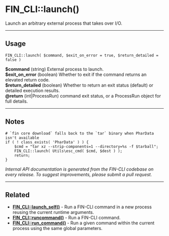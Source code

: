 # FIN_CLI::launch()

Launch an arbitrary external process that takes over I/O.

***

## Usage

    FIN_CLI::launch( $command, $exit_on_error = true, $return_detailed = false )

<div>
<strong>$command</strong> (string) External process to launch.<br />
<strong>$exit_on_error</strong> (boolean) Whether to exit if the command returns an elevated return code.<br />
<strong>$return_detailed</strong> (boolean) Whether to return an exit status (default) or detailed execution results.<br />
<strong>@return</strong> (int|ProcessRun) command exit status, or a ProcessRun object for full details.<br />
</div>


***

## Notes

```
# `fin core download` falls back to the `tar` binary when PharData isn't available
if ( ! class_exists( 'PharData' ) ) {
    $cmd = "tar xz --strip-components=1 --directory=%s -f $tarball";
    FIN_CLI::launch( Utils\esc_cmd( $cmd, $dest ) );
    return;
}
```


*Internal API documentation is generated from the FIN-CLI codebase on every release. To suggest improvements, please submit a pull request.*


***

## Related

<ul>



<li><strong><a href="https://make.wordpress.org/cli/handbook/internal-api/fin-cli-launch-self/">FIN_CLI::launch_self()</a></strong> - Run a FIN-CLI command in a new process reusing the current runtime arguments.</li>


<li><strong><a href="https://make.wordpress.org/cli/handbook/internal-api/fin-cli-runcommand/">FIN_CLI::runcommand()</a></strong> - Run a FIN-CLI command.</li>


<li><strong><a href="https://make.wordpress.org/cli/handbook/internal-api/fin-cli-run-command/">FIN_CLI::run_command()</a></strong> - Run a given command within the current process using the same global parameters.</li>



</ul>


